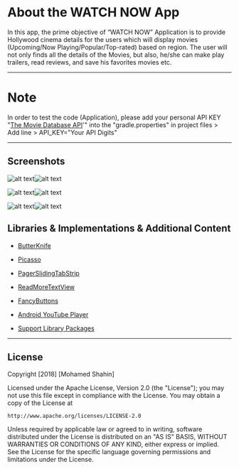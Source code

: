 # About the WATCH NOW App

In this app, the prime objective of “WATCH NOW” Application is to provide Hollywood cinema details for the users which will display movies (Upcoming/Now Playing/Popular/Top-rated) based on region. The user will not only finds all the details of the Movies,
but also, he/she can make play trailers, read reviews, and save his favorites movies etc.
____________________________________________________________________________________________________________________________
# Note 
In order to test the code (Application), please add your personal API KEY "[The Movie Database API](https://www.themoviedb.org)'" into the "gradle.properties" in project files > Add line > API_KEY="Your API Digits"
____________________________________________________________________________________________________________________________

## Screenshots
![alt text](https://i.imgur.com/N0SQ69G.jpg?1)![alt text](https://i.imgur.com/CfbCqg5.jpg?1)

![alt text](https://i.imgur.com/rpNQ82g.jpg?1)![alt text](https://i.imgur.com/I4jZdpK.jpg?1)

![alt text](https://i.imgur.com/HV5ZM95.jpg?1)![alt text](https://i.imgur.com/1Voo5WI.jpg?1)

## Libraries & Implementations & Additional Content
* [ButterKnife](https://github.com/JakeWharton/butterknife) 

* [Picasso](https://github.com/square/picasso) 

* [PagerSlidingTabStrip](https://github.com/yuvraaz/slidingpager) 

* [ReadMoreTextView](https://github.com/bravoborja/ReadMoreTextView)

* [FancyButtons](https://github.com/medyo/Fancybuttons) 

* [Android YouTube Player](https://github.com/PierfrancescoSoffritti/Android-YouTube-Player) 

* [Support Library Packages](https://developer.android.com/topic/libraries/support-library/packages.html)
____________________________________________________________________________________________________________________________
## License

Copyright [2018] [Mohamed Shahin]

Licensed under the Apache License, Version 2.0 (the "License");
you may not use this file except in compliance with the License.
You may obtain a copy of the License at

    http://www.apache.org/licenses/LICENSE-2.0

Unless required by applicable law or agreed to in writing, software
distributed under the License is distributed on an "AS IS" BASIS,
WITHOUT WARRANTIES OR CONDITIONS OF ANY KIND, either express or implied.
See the License for the specific language governing permissions and
limitations under the License.
